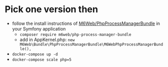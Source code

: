 # Pick one version then

- follow the install instructions of [M6Web/PhpProcessManagerBundle](https://github.com/M6Web/PhpProcessManagerBundle) in your Symfony application
    - `composer require m6web/php-process-manager-bundle`
    - add in AppKernel.php: `new M6Web\Bundle\PhpProcessManagerBundle\M6WebPhpProcessManagerBundle(),`
- `docker-compose up -d`
- `docker-compose scale php=5`
